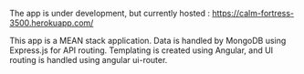 The app is under development, but currently hosted : https://calm-fortress-3500.herokuapp.com/

This app is a MEAN stack application.  Data is handled by MongoDB using Express.js for API routing.  Templating is created using Angular, and UI routing is handled using angular ui-router.
